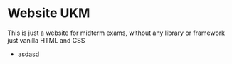 # Website UKM
This is just a website for midterm exams, without any library or framework just vanilla HTML and CSS
+ asdasd
